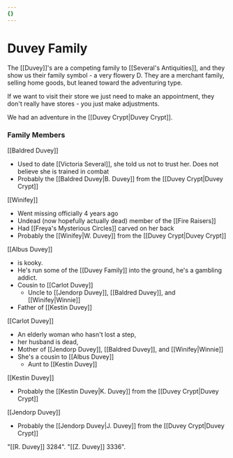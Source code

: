 ```yaml
---
{}
---
```

# Duvey Family

The [[Duvey]]'s are a competing family to [[Several's Antiquities]], and they show us their family symbol - a very flowery D. They are a merchant family, selling home goods, but leaned toward the adventuring type. 

If we want to visit their store we just need to make an appointment, they don't really have stores - you just make adjustments.

We had an adventure in the [[Duvey Crypt|Duvey Crypt]].

### Family Members

[[Baldred Duvey]]
* Used to date [[Victoria Several]], she told us not to trust her. Does not believe she is trained in combat
* Probably the [[Baldred Duvey|B. Duvey]] from the [[Duvey Crypt|Duvey Crypt]]

[[Winifey]]
* Went missing officially 4 years ago
* Undead (now hopefully actually dead) member of the [[Fire Raisers]]
* Had [[Freya's Mysterious Circles]] carved on her back
* Probably the [[Winifey|W. Duvey]] from the [[Duvey Crypt|Duvey Crypt]]

[[Albus Duvey]] 
* is kooky. 
* He's run some of the [[Duvey Family]] into the ground, he's a gambling addict. 
* Cousin to [[Carlot Duvey]]
	* Uncle to [[Jendorp Duvey]], [[Baldred Duvey]], and [[Winifey|Winnie]]
* Father of [[Kestin Duvey]]

[[Carlot Duvey]] 
* An elderly woman who hasn't lost a step, 
* her husband is dead, 
* Mother of [[Jendorp Duvey]], [[Baldred Duvey]], and [[Winifey|Winnie]]
* She's a cousin to [[Albus Duvey]]
	* Aunt to [[Kestin Duvey]] 

[[Kestin Duvey]]
* Probably the [[Kestin Duvey|K. Duvey]] from the [[Duvey Crypt|Duvey Crypt]]

[[Jendorp Duvey]]
* Probably the [[Jendorp Duvey|J. Duvey]] from the [[Duvey Crypt|Duvey Crypt]]

"[[R. Duvey]] 3284". 
"[[Z. Duvey]] 3336".
